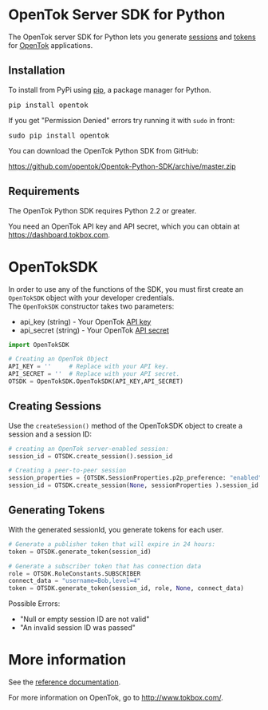 # OpenTok Server SDK for Python

The OpenTok server SDK for Python lets you generate [sessions](http://tokbox.com/opentok/tutorials/create-session/) and
[tokens](http://tokbox.com/opentok/tutorials/create-token/) for [OpenTok](http://www.tokbox.com/) applications.


## Installation

To install from PyPi using [pip](http://www.pip-installer.org/en/latest/), a package manager for Python. 
<pre>
pip install opentok
</pre>

If you get "Permission Denied" errors try running it with `sudo` in front:
<pre>
sudo pip install opentok
</pre>

You can download the OpenTok Python SDK from GitHub:

<https://github.com/opentok/Opentok-Python-SDK/archive/master.zip>


## Requirements

The OpenTok Python SDK requires Python 2.2 or greater.

You need an OpenTok API key and API secret, which you can obtain at <https://dashboard.tokbox.com>.

# OpenTokSDK

In order to use any of the functions of the SDK, you must first create an `OpenTokSDK` object with your developer credentials.  
The `OpenTokSDK` constructor takes two parameters:

* api_key (string) - Your OpenTok [API key](https://dashboard.tokbox.com)
* api_secret (string) - Your OpenTok [API secret](https://dashboard.tokbox.com)

```python
import OpenTokSDK

# Creating an OpenTok Object
API_KEY = ''     # Replace with your API key.
API_SECRET = ''  # Replace with your API secret.
OTSDK = OpenTokSDK.OpenTokSDK(API_KEY,API_SECRET)
```


## Creating Sessions

Use the `createSession()` method of the OpenTokSDK object to create a session and a session ID:

```python
# creating an OpenTok server-enabled session:
session_id = OTSDK.create_session().session_id

# Creating a peer-to-peer session
session_properties = {OTSDK.SessionProperties.p2p_preference: "enabled"}
session_id = OTSDK.create_session(None, sessionProperties ).session_id
```

## Generating Tokens
With the generated sessionId, you generate tokens for each user.

```python
# Generate a publisher token that will expire in 24 hours:
token = OTSDK.generate_token(session_id)

# Generate a subscriber token that has connection data
role = OTSDK.RoleConstants.SUBSCRIBER
connect_data = "username=Bob,level=4"
token = OTSDK.generate_token(session_id, role, None, connect_data)
```

Possible Errors:
* "Null or empty session ID are not valid"  
* "An invalid session ID was passed"

# More information

See the [reference documentation](docs/reference.md).

For more information on OpenTok, go to <http://www.tokbox.com/>.
